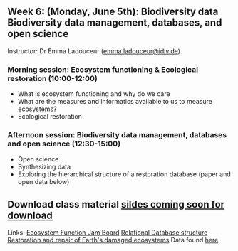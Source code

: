 ## Week 6: (Monday, June 5th): Biodiversity data	Biodiversity data management, databases, and open science

Instructor: Dr Emma Ladouceur (emma.ladouceur@idiv.de)

### Morning session: Ecosystem functioning & Ecological restoration (10:00-12:00)

- What is ecosystem functioning and why do we care
- What are the measures and informatics available to us to measure ecosystems?
- Ecological restoration

### Afternoon session:  Biodiversity data management, databases and open science (12:30-15:00)
- Open science
- Synthesizing data
- Exploring the hierarchical structure of a restoration database (paper and open data below)

## Download class material [sildes coming soon for download]()

Links:
[Ecosystem Function Jam Board](https://shorturl.at/itAG8)
[Relational Database structure](https://dbdiagram.io/d/5d53bf10ced98361d6dd94cc)
[Restoration and repair of Earth's damaged ecosystems](https://royalsocietypublishing.org/doi/full/10.1098/rspb.2017.2577)
Data found [here](https://datadryad.org/stash/dataset/doi:10.5061/dryad.rj849k6)

